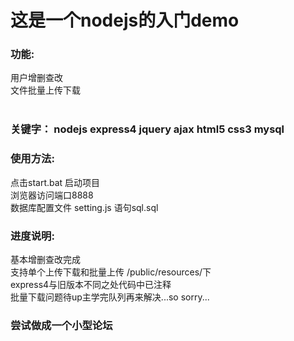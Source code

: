 # 这是一个nodejs的入门demo


### 功能:
用户增删查改<br>
文件批量上传下载<br><br>

###   关键字：  nodejs express4 jquery ajax html5 css3 mysql  <br>

### 使用方法: <br>
点击start.bat 启动项目<br>
浏览器访问端口8888<br>
数据库配置文件 setting.js  语句sql.sql<br>

### 进度说明:
基本增删查改完成<br>支持单个上传下载和批量上传  /public/resources/下 <br>express4与旧版本不同之处代码中已注释<br>批量下载问题待up主学完队列再来解决...so sorry...<br>

### 尝试做成一个小型论坛 

